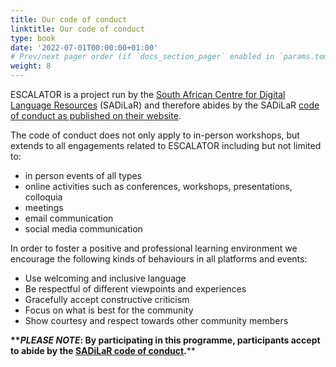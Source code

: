 ```yaml
---
title: Our code of conduct
linktitle: Our code of conduct
type: book
date: '2022-07-01T00:00:00+01:00'
# Prev/next pager order (if `docs_section_pager` enabled in `params.toml`)
weight: 8
---
```



ESCALATOR is a project run by the [South African Centre for Digital Language Resources](https://www.sadilar.org/) (SADiLaR) and therefore abides by the SADiLaR [code of conduct as published on their website](https://www.sadilar.org/index.php/en/proposals-and-workshops/request-a-workshop/code-of-conduct).

The code of conduct does not only apply to in-person workshops, but extends to all engagements related to ESCALATOR including but not limited to:

- in person events of all types
- online activities such as conferences, workshops, presentations, colloquia
- meetings
- email communication
- social media communication

In order to foster a positive and professional learning environment we encourage the following kinds of behaviours in all platforms and events:

- Use welcoming and inclusive language
- Be respectful of different viewpoints and experiences
- Gracefully accept constructive criticism
- Focus on what is best for the community
- Show courtesy and respect towards other community members


**\*\*_PLEASE NOTE_: By participating in this programme, participants accept to abide by the [SADiLaR code of conduct](https://sadilar.org/index.php/en/guidelines-standards/code-of-conduct).**\*\*
